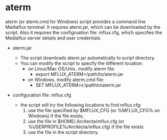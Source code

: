 # aterm

aterm (or aterm.cmd for Windows) script provides a command line Mediaflux terminal. It requires aterm.jar, which can be downloaded by the script. Also it requires the configruation file: mflux.cfg, which specifies the Mediaflux server details and user credentials.

* aterm.jar
  * The script downloads aterm.jar automatically to script directory.
  * You can modify the script to specify the different location:
    * on Linux/Mac OS/Unix, modify aterm file:
      * export MFLUX_ATERM=/path/to/aterm.jar
    * on Windows, modify aterm.cmd file:
      * SET MFLUX_ATERM=x:\path\to\aterm.jar

* configuration file: mflux.cfg
  * the script will try the following locations to find mflux.cfg:
    1. use the file specified by $MFLUX_CFG (or %MFLUX_CFG% on Windows) if the file exists;
    2. use the file in $HOME/.Arcitecta/mflux.cfg (or %USERPROFILE%/Arcitecta/mflux.cfg) if the file exists
    3. use the file in the script directory.
